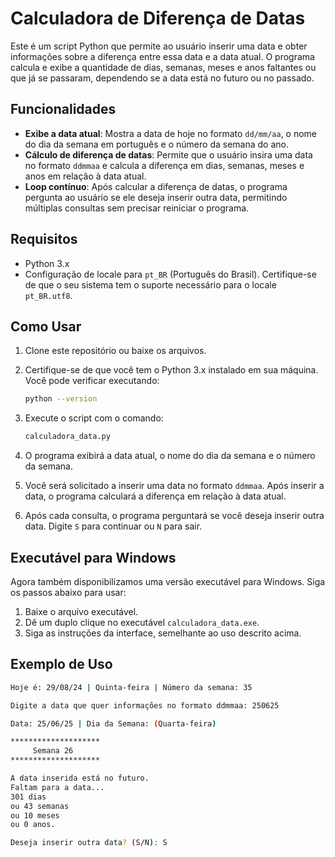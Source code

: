 # Calculadora de Diferença de Datas

Este é um script Python que permite ao usuário inserir uma data e obter informações sobre a diferença entre essa data e a data atual. O programa calcula e exibe a quantidade de dias, semanas, meses e anos faltantes ou que já se passaram, dependendo se a data está no futuro ou no passado.

## Funcionalidades

- **Exibe a data atual**: Mostra a data de hoje no formato `dd/mm/aa`, o nome do dia da semana em português e o número da semana do ano.
- **Cálculo de diferença de datas**: Permite que o usuário insira uma data no formato `ddmmaa` e calcula a diferença em dias, semanas, meses e anos em relação à data atual.
- **Loop contínuo**: Após calcular a diferença de datas, o programa pergunta ao usuário se ele deseja inserir outra data, permitindo múltiplas consultas sem precisar reiniciar o programa.

## Requisitos

- Python 3.x
- Configuração de locale para `pt_BR` (Português do Brasil). Certifique-se de que o seu sistema tem o suporte necessário para o locale `pt_BR.utf8`.

## Como Usar

1. Clone este repositório ou baixe os arquivos.

2. Certifique-se de que você tem o Python 3.x instalado em sua máquina. Você pode verificar executando:

    ```bash
    python --version
    ```

3. Execute o script com o comando:

    ```bash
    calculadora_data.py
    ```

4. O programa exibirá a data atual, o nome do dia da semana e o número da semana.

5. Você será solicitado a inserir uma data no formato `ddmmaa`. Após inserir a data, o programa calculará a diferença em relação à data atual.

6. Após cada consulta, o programa perguntará se você deseja inserir outra data. Digite `S` para continuar ou `N` para sair.

## Executável para Windows

Agora também disponibilizamos uma versão executável para Windows. Siga os passos abaixo para usar:

1. Baixe o arquivo executável.
2. Dê um duplo clique no executável `calculadora_data.exe`.
3. Siga as instruções da interface, semelhante ao uso descrito acima.

## Exemplo de Uso

```bash
Hoje é: 29/08/24 | Quinta-feira | Número da semana: 35

Digite a data que quer informações no formato ddmmaa: 250625

Data: 25/06/25 | Dia da Semana: (Quarta-feira)

********************
     Semana 26     
********************

A data inserida está no futuro.
Faltam para a data...
301 dias
ou 43 semanas
ou 10 meses
ou 0 anos.

Deseja inserir outra data? (S/N): S
